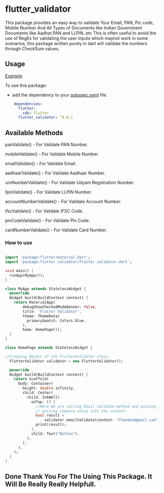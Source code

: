 # flutter_validator

This package provides an easy way to validate Your Email, PAN, Pic code, Mobile Number And All Types of Documents like Indian Government Documents like Aadhar,PAN and LLPIN..etc This is often useful to avoid the use of RegEx for validating the user inputs which maynot work in some scenarios, this package written purely in dart will validate the numbers through CheckSum values.


## Usage
[Example](https://github.com/chandan123-pradhan/Flutter-Validator/blob/master/example/main.dart)

To use this package:

* add the dependency to your [pubspec.yaml](https://github.com/chandan123-pradhan/Flutter-Validator/blob/master/pubspec.yaml) file.

```yaml
    dependencies:
      flutter:
        sdk: flutter
      flutter_validator: ^0.0.1
```

## Available Methods

panValidate() - For Validate PAN Number.

mobileValidate() - For Validate Mobile Number.

emailValidate() - For Validate Email.

aadhaarValidate() - For Validate Aadhaar Number.

urnNumberValidate() - For Validate Udyam Registration Number.

llpinValidate() - For Validate LLPIN Number.

accountNumberValidate() - For Validate Account Number.

ifscValidate() - For Validate IFSC Code.

pinCodeValidate() - For Validate Pin Code.

cardNumberValidate() - For Validate Card Number.




### How to use

```dart
  
import 'package:flutter/material.dart';
import 'package:flutter_validator/Flutter_validator.dart';

void main() {
  runApp(MyApp());
}

class MyApp extends StatelessWidget {
  @override
  Widget build(BuildContext context) {
    return MaterialApp(
        debugShowCheckedModeBanner: false,
        title: 'Flutter Validator',
        theme: ThemeData(
          primarySwatch: Colors.blue,
        ),
        home: HomePage());
  }
}

class HomePage extends StatelessWidget {

//Creating Object of the FlutterValidator class.
  FlutterValidator validator = new FlutterValidator();

  @override
  Widget build(BuildContext context) {
    return Scaffold(
      body: Container(
        height: double.infinity,
        child: Center(
          child: InkWell(
            onTap: () {
              //Here We are calling Email validate method and passing that value which we want to compare with email.
              // passing compare value into the content.
              bool result =
                  validator.emailValidate(content: "Chandan@gmail.com");
              print(result);
            },
            child: Text("Botton"),
          ),
        ),
      ),
    );
  }
}


```

## Done Thank You For The Using This Package. It Will Be Really Really Helpfull.